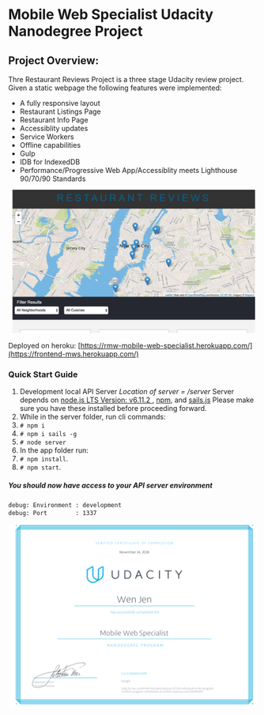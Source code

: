 # Mobile Web Specialist Udacity Nanodegree Project

## Project Overview:

Thre Restaurant Reviews Project is a three stage Udacity review project. Given a static webpage the following features were implemented:

- A fully responsive layout
- Restaurant Listings Page
- Restaurant Info Page
- Accessiblity updates
- Service Workers
- Offline capabilities
- Gulp
- IDB for IndexedDB
- Performance/Progressive Web App/Accessiblity meets Lighthouse 90/70/90 Standards

![restaurant-review-app](RR-screenshot.png)

Deployed on heroku: [https://rmw-mobile-web-specialist.herokuapp.com/](https://frontend-mws.herokuapp.com/)

### Quick Start Guide

1. Development local API Server
   _Location of server = /server_
   Server depends on [node.js LTS Version: v6.11.2 ](https://nodejs.org/en/download/), [npm](https://www.npmjs.com/get-npm), and [sails.js](http://sailsjs.com/)
   Please make sure you have these installed before proceeding forward.
2. While in the server folder, run cli commands:
3. `# npm i`
4. `# npm i sails -g`
5. `# node server`
6. In the app folder run:
7. `# npm install`.
8. `# npm start`.

##### You should now have access to your API server environment

    debug: Environment : development
    debug: Port        : 1337

![Completion Certificate](ud-fend-cert.png)
